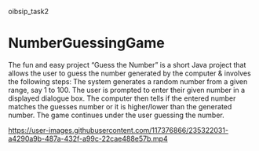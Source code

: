 oibsip_task2

# NumberGuessingGame
The fun and easy project “Guess the Number” is a short Java project that allows the user to guess the number generated by the computer & involves the following steps: The system generates a random number from a given range, say 1 to 100. The user is prompted to enter their given number in a displayed dialogue box. The computer then tells if the entered number matches the guesses number or it is higher/lower than the generated number. The game continues under the user guessing the number.

https://user-images.githubusercontent.com/117376866/235322031-a4290a9b-487a-432f-a99c-22cae488e57b.mp4

